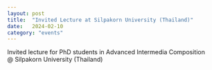 ```yaml
---
layout: post
title:  "Invited Lecture at Silpakorn University (Thailand)"
date:   2024-02-10
category: "events"
---
```

Invited lecture for PhD students in Advanced Intermedia Composition<br>
@ Silpakorn University (Thailand)